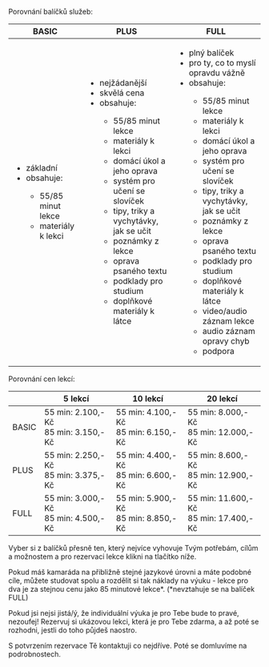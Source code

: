 Porovnání balíčků služeb:

<table>
  <thead>
    <tr>
      <th>BASIC</th>
      <th>PLUS</th>
      <th>FULL</th>
    </tr>
  </thead>
  <tbody>
    <tr>
      <td>
        <ul>
          <li>základní</li>
          <li>obsahuje:</li>
          <ul>
            <li>55/85 minut lekce</li>
            <li>materiály k lekci​</li>
          </ul>
        </ul>
      </td>
      <td>
        <ul>
          <li>nejžádanější</li>
          <li>skvělá cena</li>
          <li>obsahuje:</li>
          <ul>
            <li>55/85 minut lekce</li>
            <li>materiály k lekci​</li>
            <li>domácí úkol a jeho oprava</li>
            <li>systém pro učení se slovíček​</li>
            <li>tipy, triky a vychytávky,  jak se učit​</li>
            <li>poznámky z lekce​</li>
            <li>oprava psaného textu​</li>
            <li>podklady pro studium​</li>
            <li>doplňkové materiály k látce​</li>
          </ul>
        </ul>
      </td>
      <td>
        <ul>
          <li>plný balíček</li>
          <li>pro ty, co to myslí opravdu vážně</li>
          <li>obsahuje:</li>
          <ul>
            <li>55/85 minut lekce</li>
            <li>materiály k lekci​</li>
            <li>domácí úkol a jeho oprava​</li>
            <li>​systém pro učení se slovíček​</li>
            <li>tipy, triky a vychytávky, jak se učit​</li>
            <li>poznámky z lekce​</li>
            <li>oprava psaného textu​</li>
            <li>podklady pro studium​</li>
            <li>doplňkové materiály k látce​</li>
            <li>video/audio záznam lekce​</li>
            <li>audio záznam opravy chyb​</li>
            <li>podpora​</li>
          </ul>
        </ul>
      </td>
    </tr>
  </tbody>
</table>

Porovnání cen lekcí:

<table>
  <thead>
    <tr>
      <th></th>
      <th>5 lekcí</th>
      <th>10 lekcí</th>
      <th>20 lekcí</th>
    </tr>
  </thead>
  <tbody>
    <tr>
      <td>BASIC</td>
      <td>55 min: 2.100,-Kč<br/>85 min: 3.150,-Kč</td>
      <td>55 min: 4.100,- Kč<br/>85 min: 6.150,- Kč</td>
      <td>55 min: 8.000,- Kč<br/>85 min: 12.000,- Kč</td>
    </tr>
    <tr>
      <td>PLUS</td>
      <td>55 min: 2.250,- Kč<br/>85 min: 3.375,- Kč</td>
      <td>55 min: 4.400,- Kč<br/>85 min: 6.600,- Kč</td>
      <td>55 min: 8.600,- Kč<br/>85 min: 12.900,- Kč</td>
    </tr>
    <tr>
      <td>FULL</td>
      <td>55 min: 3.000,- Kč<br/>85 min: 4.500,- Kč</td>
      <td>55 min: 5.900,- Kč<br/>85 min: 8.850,- Kč</td>
      <td>55 min: 11.600,- Kč<br/>85 min: 17.400,- Kč</td>
    </tr>
  </tbody>
</table>

Vyber si z balíčků přesně ten, který nejvíce vyhovuje Tvým potřebám, cílům a možnostem a pro rezervaci lekce klikni na tlačítko níže.

Pokud máš kamaráda na přibližně stejné jazykové úrovni a máte podobné cíle, můžete studovat spolu a rozdělit si tak náklady na výuku - lekce pro dva je za stejnou cenu jako 85 minutové lekce*. (*nevztahuje se na balíček FULL)

Pokud jsi nejsi jistá/ý, že individuální výuka je pro Tebe bude to pravé, nezoufej! Rezervuj si ukázovou lekci, která je pro Tebe zdarma, a až poté se rozhodni, jestli do toho půjdeš naostro.

S potvrzením rezervace Tě kontaktuji co nejdříve. Poté se domluvíme na podrobnostech.
